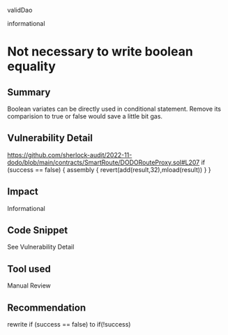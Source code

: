 validDao

informational

# Not necessary to write boolean equality

## Summary
Boolean variates can be directly used in conditional statement. Remove its comparision to true or false would save a little bit gas.

## Vulnerability Detail
https://github.com/sherlock-audit/2022-11-dodo/blob/main/contracts/SmartRoute/DODORouteProxy.sol#L207
            if (success == false) {
                assembly {
                    revert(add(result,32),mload(result))
                }
            }

## Impact
Informational

## Code Snippet
See Vulnerability Detail

## Tool used
Manual Review

## Recommendation
rewrite if (success == false)  to if(!success)